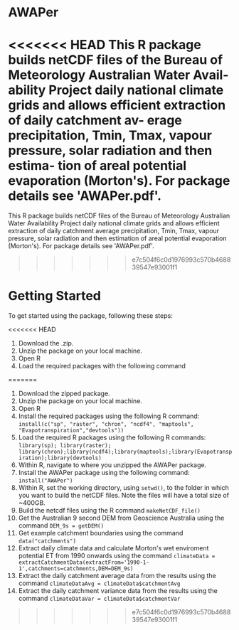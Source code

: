 # AWAPer
<<<<<<< HEAD
This R package builds netCDF files of the Bureau of Meteorology Australian Water Avail-
ability Project daily national climate grids and allows efficient extraction of daily catchment av-
erage precipitation, Tmin, Tmax, vapour pressure, solar radiation and then estima-
tion of areal potential evaporation (Morton's). For package details see 'AWAPer.pdf'.
=======
This R package builds netCDF files of the Bureau of Meteorology Australian Water Availability Project daily national climate grids and allows efficient extraction of daily catchment average precipitation, Tmin, Tmax, vapour pressure, solar radiation and then estimation of areal potential evaporation (Morton's). For package details see 'AWAPer.pdf'.
>>>>>>> e7c504f6c0d1976993c570b468839547e93001f1

# Getting Started
To get started using the package, following these steps:

<<<<<<< HEAD
1. Download the .zip.
2. Unzip the package on your local machine.
3. Open R 
4. Load the required packages with the following command

=======
1. Download the zipped package.
1. Unzip the package on your local machine.
1. Open R 
1. Install the required packages using the following R command:
`install(c("sp", "raster", "chron", "ncdf4", "maptools", "Evapotranspiration","devtools"))`
1. Load the required R packages using the following R commands: 
`library(sp); library(raster); library(chron);library(ncdf4);library(maptools);library(Evapotranspiration);library(devtools)`
1. Within R, navigate to where you unzipped the AWAPer package. 
1. Install the AWAPer package using the following command: `install("AWAPer")`
1. Within R, set the working directory, using `setwd()`, to the folder in which you want to build the netCDF files. Note the files will have a total size of ~400GB.
1. Build the netcdf files using the R command `makeNetCDF_file()`
1. Get the Australian 9 second DEM from Geoscience Australia using the command `DEM_9s = getDEM()`
1. Get example catchment boundaries using the command `data("catchments")`
1. Extract daily climate data and calculate Morton's wet enviroment potential ET from 1990 onwards using the command `climateData = extractCatchmentData(extractFrom='1990-1-1',catchments=catchments,DEM=DEM_9s)`
1. Extract the daily catchment average data from the results using the command `climateDataAvg = climateData$catchmentAvg`
1. Extract the daily catchment variance data from the results using the command `climateDataVar = climateData$catchmentVar`
>>>>>>> e7c504f6c0d1976993c570b468839547e93001f1
